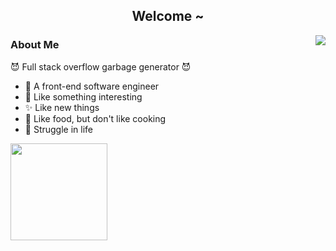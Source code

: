 <h2 align="center">Welcome ~</h2>

<img align="right" src="https://almanac.baii.icu/api/almanac/picture" />

### About Me
😈 Full stack overflow garbage generator 😈

- 🔧 A front-end software engineer
- 🎉 Like something interesting
- ✨ Like new things
- 🥘 Like food, but don't like cooking
- 🎢 Struggle in life

<img style="height: 155px;" align="center" src="https://github-readme-stats.vercel.app/api?username=FuBaooo&show_icons=true" />
